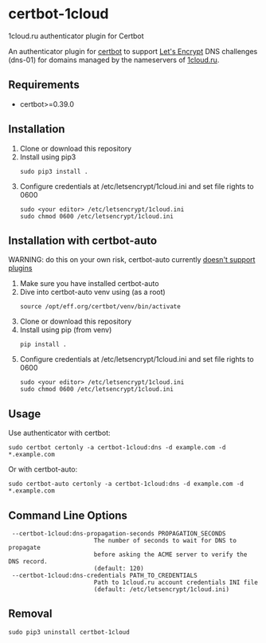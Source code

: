 # certbot-1cloud
1cloud.ru authenticator plugin for Certbot

An authenticator plugin for [certbot](https://certbot.eff.org/) to support [Let's Encrypt](https://letsencrypt.org/) 
DNS challenges (dns-01) for domains managed by the nameservers of [1cloud.ru](https://1cloud.ru).

## Requirements
* certbot>=0.39.0

## Installation

1. Clone or download this repository
2. Install using pip3
   ```
   sudo pip3 install .
   ```
3. Configure credentials at /etc/letsencrypt/1cloud.ini and set file rights to 0600
   ```
   sudo <your editor> /etc/letsencrypt/1cloud.ini
   sudo chmod 0600 /etc/letsencrypt/1cloud.ini
   ```

## Installation with certbot-auto

WARNING: do this on your own risk, certbot-auto currently [doesn't support plugins](https://certbot.eff.org/docs/using.html#dns-plugins)

1. Make sure you have installed certbot-auto
2. Dive into certbot-auto venv using (as a root)
   ```
   source /opt/eff.org/certbot/venv/bin/activate
   ```
3. Clone or download this repository
4. Install using pip (from venv)
   ```
   pip install .
   ```
5. Configure credentials at /etc/letsencrypt/1cloud.ini and set file rights to 0600
   ```
   sudo <your editor> /etc/letsencrypt/1cloud.ini
   sudo chmod 0600 /etc/letsencrypt/1cloud.ini
   ```

## Usage
Use authenticator with certbot:
```
sudo certbot certonly -a certbot-1cloud:dns -d example.com -d *.example.com
```

Or with certbot-auto:
```
sudo certbot-auto certonly -a certbot-1cloud:dns -d example.com -d *.example.com
```

## Command Line Options
```
 --certbot-1cloud:dns-propagation-seconds PROPAGATION_SECONDS
                        The number of seconds to wait for DNS to propagate
                        before asking the ACME server to verify the DNS record. 
                        (default: 120)
 --certbot-1cloud:dns-credentials PATH_TO_CREDENTIALS
                        Path to 1cloud.ru account credentials INI file 
                        (default: /etc/letsencrypt/1cloud.ini)

```

## Removal
```
sudo pip3 uninstall certbot-1cloud
```
